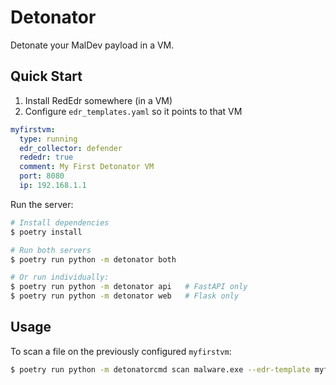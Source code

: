 # Detonator

Detonate your MalDev payload in a VM. 


## Quick Start

1) Install RedEdr somewhere (in a VM)
2) Configure `edr_templates.yaml` so it points to that VM

```yaml
myfirstvm:
  type: running
  edr_collector: defender
  rededr: true
  comment: My First Detonator VM
  port: 8080
  ip: 192.168.1.1
```

Run the server:
```bash
# Install dependencies
$ poetry install

# Run both servers
$ poetry run python -m detonator both

# Or run individually:
$ poetry run python -m detonator api   # FastAPI only
$ poetry run python -m detonator web   # Flask only
```

## Usage

To scan a file on the previously configured `myfirstvm`:

```bash
$ poetry run python -m detonatorcmd scan malware.exe --edr-template myfirstvm
```

